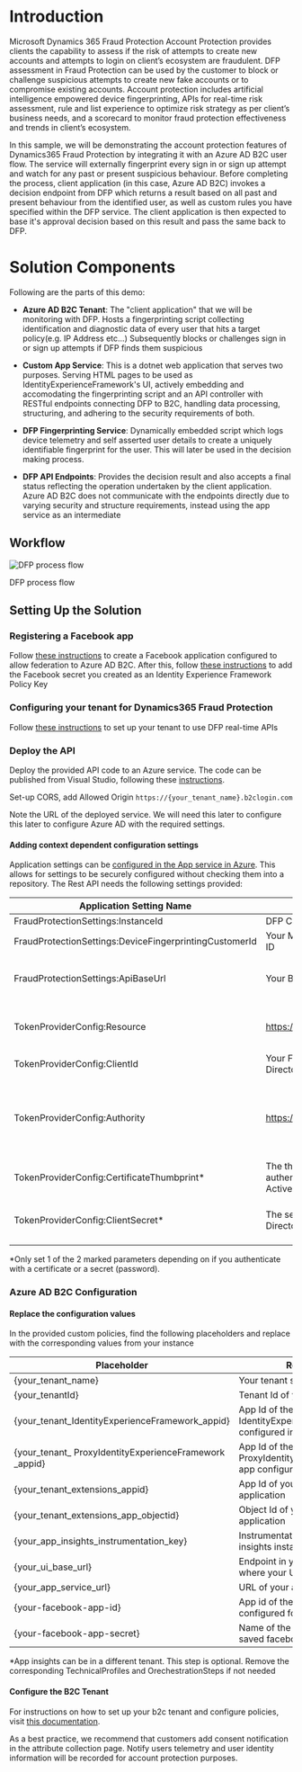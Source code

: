 # Introduction

Microsoft Dynamics 365 Fraud Protection Account Protection provides clients the capability to assess if the risk of attempts to create new accounts and attempts to login on client’s ecosystem are fraudulent. DFP assessment in Fraud Protection can be used by the customer to block or challenge suspicious attempts to create new fake accounts or to compromise existing accounts. Account protection includes artificial intelligence empowered device fingerprinting, APIs for real-time risk assessment, rule and list experience to optimize risk strategy as per client’s business needs, and a scorecard to monitor fraud protection effectiveness and trends in client’s ecosystem.

In this sample, we will be demonstrating the account protection features of
Dynamics365 Fraud Protection by integrating it with an Azure AD B2C user flow. The
service will externally fingerprint every sign in or sign up attempt and watch for
any past or present suspicious behaviour. Before completing the process, client
application (in this case, Azure AD B2C) invokes a decision endpoint from DFP
which returns a result based on all past and present behaviour from the identified
user, as well as custom rules you have specified within the DFP service. The
client application is then expected to base it's approval decision based on this
result and pass the same back to DFP.

# Solution Components

Following are the parts of this demo:

- **Azure AD B2C Tenant**: The "client application" that we will be monitoring
    with DFP. Hosts a fingerprinting script collecting identification and
    diagnostic data of every user that hits a target policy(e.g. IP Address etc...)
    Subsequently blocks or challenges sign in or sign up attempts if DFP finds
    them suspicious

- **Custom App Service**: This is a dotnet web application that serves two
    purposes. Serving HTML pages to be used as IdentityExperienceFramework's UI,
    actively embedding and accomodating the fingerprinting script and an API
    controller with RESTful endpoints connecting DFP to B2C, handling data
    processing, structuring, and adhering to the security requirements of both.

- **DFP Fingerprinting Service**: Dynamically embedded script which logs device
    telemetry and self asserted user details to create a uniquely
    identifiable fingerprint for the user. This will later be used in the decision
    making process.

- **DFP API Endpoints**: Provides the decision result and also accepts a final
    status reflecting the operation undertaken by the client application. Azure
    AD B2C does not communicate with the endpoints directly due to varying
    security and structure requirements, instead using the app service as an
    intermediate

## Workflow

![DFP process flow](./media/DFPFlow.png)

DFP process flow

## Setting Up the Solution

### Registering a Facebook app

Follow [these instructions](https://docs.microsoft.com/en-us/azure/active-directory-b2c/identity-provider-facebook#create-a-facebook-application) to create a Facebook application configured to allow federation to Azure AD B2C. After this, follow [these instructions](https://docs.microsoft.com/en-us/azure/active-directory-b2c/custom-policy-get-started#create-the-facebook-key) to add the Facebook secret you created as an Identity Experience Framework Policy Key

### Configuring your tenant for Dynamics365 Fraud Protection

Follow [these instructions](https://docs.microsoft.com/en-us/dynamics365/fraud-protection/integrate-real-time-api) to set up your tenant to use DFP real-time APIs

### Deploy the API

Deploy the provided API code to an Azure service. The code can be
published from Visual Studio, following these [instructions](https://docs.microsoft.com/visualstudio/deployment/quickstart-deploy-to-azure?view=vs-2019).

Set-up CORS, add Allowed Origin `https://{your_tenant_name}.b2clogin.com`

Note the URL of the deployed service. We will need this later to
configure this later to configure Azure AD with the required settings.

#### Adding context dependent configuration settings

Application settings can be [configured in the App service in
Azure](https://docs.microsoft.com/en-us/azure/app-service/configure-common#configure-app-settings).
This allows for settings to be securely configured without checking them
into a repository. The Rest API needs the following settings provided:

|              **Application Setting Name**              |                                                 **Source/Value**                                                 |                               **Notes**                                |
| ------------------------------------------------------ | ---------------------------------------------------------------------------------------------------------------- | ---------------------------------------------------------------------- |
| FraudProtectionSettings:InstanceId                     | DFP Configuration                                                                                                |                                                                        |
| FraudProtectionSettings:DeviceFingerprintingCustomerId | Your Microsoft device fingerprinting customer ID                                                                 |                                                                        |
| FraudProtectionSettings:ApiBaseUrl                     | Your Base URL from DFP Portal                                                                                    | Remove '-int' to call the production API instead                       |
| TokenProviderConfig:Resource                           | https://api.dfp.dynamics-int.com                                                                                 | Remove '-int' to call the production API instead                       |
| TokenProviderConfig:ClientId                           | Your Fraud Protection merchant Azure Active Directory client app ID                                              |                                                                        |
| TokenProviderConfig:Authority                          | https://login.microsoftonline.com/<directory_ID>                                                                 | Your Fraud Protection merchant Azure Active Directory tenant authority |
| TokenProviderConfig:CertificateThumbprint*             | The thumbprint of the certificate to use to authenticate against your merchant Azure Active Directory client app |                                                                        |
| TokenProviderConfig:ClientSecret*                      | The secret for your merchant Azure Active Directory client app                                                   | Recommended to use a secrets manager                                   |

*Only set 1 of the 2 marked parameters depending on if you authenticate with a certificate or a secret (password).

### Azure AD B2C Configuration

#### Replace the configuration values

In the provided custom policies, find the following placeholders and
replace with the corresponding values from your instance



Placeholder| Replace with | Example
-----------|--------------|--------------
{your_tenant_name}|Your tenant short name|“yourtenant” from yourtenant.onmicrosoft.com
{your_tenantId}|Tenant Id of your B2C tenant|01234567-89ab-cdef-0123-456789abcdef
{your_tenant_IdentityExperienceFramework_appid}|App Id of the IdentityExperienceFramework app configured in your B2C tenant|01234567-89ab-cdef-0123-456789abcdef
{your_tenant_ ProxyIdentityExperienceFramework _appid}|App Id of the ProxyIdentityExperienceFramework app configured in your B2C tenant|01234567-89ab-cdef-0123-456789abcdef
{your_tenant_extensions_appid}|App Id of your tenant’s storage application|01234567-89ab-cdef-0123-456789abcdef
{your_tenant_extensions_app_objectid}|Object Id of your tenant’s storage application|01234567-89ab-cdef-0123-456789abcdef
{your_app_insights_instrumentation_key}|Instrumentation key of your app insights instance*|01234567-89ab-cdef-0123-456789abcdef
{your_ui_base_url}|Endpoint in your app service from where your UI files are served|https://yourapp.azurewebsites.net/B2CUI/GetUIPage
{your_app_service_url}|URL of your app service|https://yourapp.azurewebsites.net
{your-facebook-app-id}|App id of the facebook app you configured for federation with B2C|000000000000000
{your-facebook-app-secret}|Name of the policy key you've saved facebook's app secret as|B2C_1A_FacebookAppSecret

\*App insights can be in a different tenant. This step is optional.
Remove the corresponding TechnicalProfiles and OrechestrationSteps if
not needed

#### Configure the B2C Tenant

For instructions on how to set up your b2c tenant and configure policies, visit [this
documentation](https://docs.microsoft.com/en-us/azure/active-directory-b2c/custom-policy-get-started?tabs=applications#custom-policy-starter-pack).

As a best practice, we recommend that customers add consent notification in the attribute collection page. 
Notify users telemetry and user identity information will be recorded for account protection purposes.
